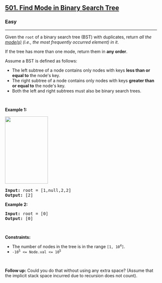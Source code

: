 <h2><a href="https://leetcode.com/problems/find-mode-in-binary-search-tree/?envType=problem-list-v2&envId=tree">501. Find Mode in Binary Search Tree</a></h2><h3>Easy</h3><hr><p>Given the <code>root</code> of a binary search tree (BST) with duplicates, return <em>all the <a href="https://en.wikipedia.org/wiki/Mode_(statistics)" target="_blank">mode(s)</a> (i.e., the most frequently occurred element) in it</em>.</p>

<p>If the tree has more than one mode, return them in <strong>any order</strong>.</p>

<p>Assume a BST is defined as follows:</p>

<ul>
	<li>The left subtree of a node contains only nodes with keys <strong>less than or equal to</strong> the node&#39;s key.</li>
	<li>The right subtree of a node contains only nodes with keys <strong>greater than or equal to</strong> the node&#39;s key.</li>
	<li>Both the left and right subtrees must also be binary search trees.</li>
</ul>

<p>&nbsp;</p>
<p><strong class="example">Example 1:</strong></p>
<img alt="" src="https://assets.leetcode.com/uploads/2021/03/11/mode-tree.jpg" style="width: 142px; height: 222px;" />
<pre>
<strong>Input:</strong> root = [1,null,2,2]
<strong>Output:</strong> [2]
</pre>

<p><strong class="example">Example 2:</strong></p>

<pre>
<strong>Input:</strong> root = [0]
<strong>Output:</strong> [0]
</pre>

<p>&nbsp;</p>
<p><strong>Constraints:</strong></p>

<ul>
	<li>The number of nodes in the tree is in the range <code>[1, 10<sup>4</sup>]</code>.</li>
	<li><code>-10<sup>5</sup> &lt;= Node.val &lt;= 10<sup>5</sup></code></li>
</ul>

<p>&nbsp;</p>
<strong>Follow up:</strong> Could you do that without using any extra space? (Assume that the implicit stack space incurred due to recursion does not count).